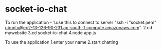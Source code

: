 # socket-io-chat
To run the application - 
1.use this to connect to server "ssh -i "socket.pem" ubuntu@ec2-13-126-90-231.ap-south-1.compute.amazonaws.com".
2.cd mywebsite
3.cd socket-io-chat
4.node app.js


To use the application
1.enter your name 
2.start chatting
